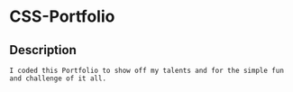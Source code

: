 # CSS-Portfolio

## Description
    I coded this Portfolio to show off my talents and for the simple fun and challenge of it all.
